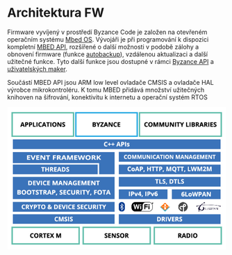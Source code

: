 # Architektura FW

Firmware vyvíjený v prostředí Byzance Code je založen na otevřeném operačním systému [Mbed OS](https://github.com/ARMmbed/mbed-os). Vývojáři je při programování k dispozici kompletní [MBED API](https://os.mbed.com/docs/latest/reference/apis.html), rozšířené o další možnosti v podobě zálohy a obnovení firmware \(funkce [autobackup](autobackup.md)\), vzdálenou aktualizaci a další užitečné funkce. Tyto další funkce jsou dostupné v rámci [Byzance API](../programovani-hw/byzance-hardware-api.md) a [uživatelských maker](../programovani-hw/uzivatelska-makra.md).

Součástí MBED API jsou ARM low level ovladače CMSIS a ovladače HAL výrobce mikrokontroléru. K tomu MBED přidává množství užitečných knihoven na šifrování, konektivitu k internetu a operační systém RTOS

![](../../.gitbook/assets/architektura_fw.jpg)

